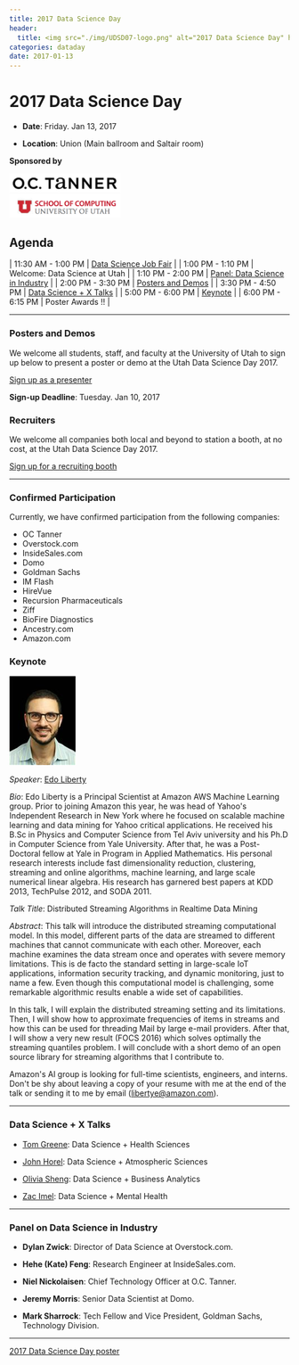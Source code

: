 ```yaml
---
title: 2017 Data Science Day
header:
  title: <img src="./img/UDSD07-logo.png" alt="2017 Data Science Day" height="230">
categories: dataday
date: 2017-01-13
---
```


# 2017 Data Science Day


* **Date**: Friday. Jan 13, 2017

* **Location**: Union (Main ballroom and Saltair room)


**Sponsored by**

<div class="row">
<div class="col-md-3" markdown="1">
<img src="img/oc-tanner.png" alt="O.C. Tanner" style="width: 200px;"/>
</div>
<div class="col-md-3" markdown="1">
<img src="img/soc.png" alt="School of Computing" style="width: 200px;"/>
</div>
</div>

## Agenda

| 11:30 AM - 1:00 PM | [Data Science Job Fair](#recruiters)                                  |
| 1:00 PM - 1:10 PM  | Welcome: Data Science at Utah                                         |
| 1:10 PM - 2:00 PM  | [Panel: Data Science in Industry](#panel-on-data-science-in-industry) |
| 2:00 PM - 3:30 PM  | [Posters and Demos](#posters-and-demos)                               |
| 3:30 PM - 4:50 PM  | [Data Science + X Talks](#data-science--x-talks)                      |
| 5:00 PM - 6:00 PM  | [Keynote](#keynote)                                                   |
| 6:00 PM - 6:15 PM  | Poster Awards !!                                                      |

----

### Posters and Demos

We welcome all students, staff, and faculty at the University of Utah
to sign up below to present a poster or demo at the Utah Data Science
Day 2017.

<a class="btn btn-default" href="http://www.cs.utah.edu/bigdata/poster" role="button">Sign up as a presenter</a>

**Sign-up Deadline**: Tuesday. Jan 10, 2017

### Recruiters

We welcome all companies both local and beyond to station a booth, at
no cost, at the Utah Data Science Day 2017.

<a class="btn btn-default" href="http://www.cs.utah.edu/bigdata/recruiting" role="button">Sign up for a recruiting booth</a>

----

### Confirmed Participation

Currently, we have confirmed participation from the following
companies:

* OC Tanner
* Overstock.com
* InsideSales.com
* Domo
* Goldman Sachs
* IM Flash
* HireVue
* Recursion Pharmaceuticals
* Ziff
* BioFire Diagnostics
* Ancestry.com
* Amazon.com


### Keynote 


<div class="row">
<div class="col-md-2" markdown="1">

![Edo Liberty](img/edo.jpeg)

</div>

<div class="col-md-10" markdown="1">

*Speaker*: [Edo Liberty](https://edoliberty.github.io//) 

*Bio*: Edo Liberty is a Principal Scientist at Amazon AWS Machine
Learning group.  Prior to joining Amazon this year, he was head of
Yahoo's Independent Research in New York where he focused on scalable
machine learning and data mining for Yahoo critical applications.  He
received his B.Sc in Physics and Computer Science from Tel Aviv
university and his Ph.D in Computer Science from Yale University.
After that, he was a Post-Doctoral fellow at Yale in Program in
Applied Mathematics.  His personal research interests include fast
dimensionality reduction, clustering, streaming and online algorithms,
machine learning, and large scale numerical linear algebra. His
research has garnered best papers at KDD 2013, TechPulse 2012, and
SODA 2011.

*Talk Title*: Distributed Streaming Algorithms in Realtime Data Mining

*Abstract*: This talk will introduce the distributed streaming
computational model. In this model, different parts of the data are
streamed to different machines that cannot communicate with each
other. Moreover, each machine examines the data stream once and
operates with severe memory limitations. This is de facto the standard
setting in large-scale IoT applications, information security
tracking, and dynamic monitoring, just to name a few. Even though this
computational model is challenging, some remarkable algorithmic
results enable a wide set of capabilities.

In this talk, I will explain the distributed streaming setting and its
limitations. Then, I will show how to approximate frequencies of items
in streams and how this can be used for threading Mail by large e-mail
providers. After that, I will show a very new result (FOCS 2016) which
solves optimally the streaming quantiles problem. I will conclude with
a short demo of an open source library for streaming algorithms that I
contribute to.

Amazon's AI group is looking for full-time scientists, engineers, and
interns. Don't be shy about leaving a copy of your resume with me at
the end of the talk or sending it to me by email
(<a href="mailto:libertye@amazon.com">libertye@amazon.com</a>).

</div>
</div>

----

### Data Science + X Talks

* [Tom Greene](http://medicine.utah.edu/faculty/mddetail.php?facultyID=u0553599):
  Data Science + Health Sciences

* [John Horel](http://home.chpc.utah.edu/~u0035056/home/):
  Data Science + Atmospheric Sciences

* [Olivia Sheng](https://faculty.utah.edu/u0358028-Olivia_Sheng/bibliography/index.hml):
  Data Science + Business Analytics

* [Zac Imel](https://faculty.utah.edu/u0377435-ZAC_E_IMEL/biography/index.hml):
  Data Science + Mental Health

----

### Panel on Data Science in Industry

* **Dylan Zwick**: 
  Director of Data Science at Overstock.com.
  
* **Hehe (Kate) Feng**: 
  Research Engineer at InsideSales.com.
  
* **Niel Nickolaisen**: 
  Chief Technology Officer at O.C. Tanner.

* **Jeremy Morris**: 
  Senior Data Scientist at Domo.

* **Mark Sharrock**:
  Tech Fellow and Vice President, Goldman Sachs, Technology Division.

----

[2017 Data Science Day poster](./img/Poster-dataday.pdf)
